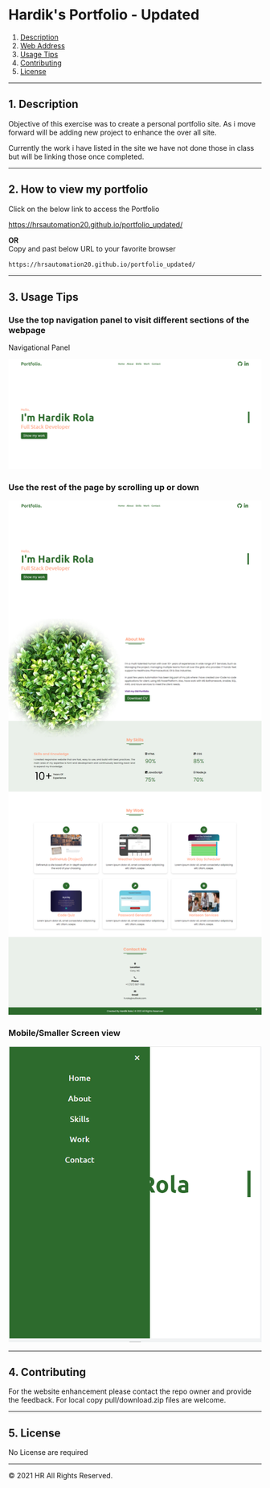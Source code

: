 # Hardik's Portfolio - Updated

1. [Description](#desc)
2. [Web Address](#web-address)
3. [Usage Tips](#usage)
4. [Contributing](#contributing)
5. [License](#license)

---

<a name="desc"></a>

## 1. Description

Objective of this exercise was to create a personal portfolio site. As i move forward will be adding new project to enhance the over all site.

Currently the work i have listed in the site we have not done those in class but will be linking those once completed.

---

<a name="web-address"></a>

## 2. How to view my portfolio

Click on the below link to access the Portfolio

https://hrsautomation20.github.io/portfolio_updated/

<b>OR</b><br> Copy and past below URL to your favorite browser

```html
https://hrsautomation20.github.io/portfolio_updated/
```

---

<a name="usage"></a>

## 3. Usage Tips

### Use the top navigation panel to visit different sections of the webpage

Navigational Panel

![nav-menu](./assets/images/newPortfolio1.PNG?raw=true "Navigational Menu")

### Use the rest of the page by scrolling up or down

![nav-menu](./assets/images/newPortfolio3.png?raw-true "Body")

### Mobile/Smaller Screen view

![nav-menu](./assets/images/newPortfolio2.PNG?raw-true "Body")

---

<a name="contributing"></a>

## 4. Contributing

For the website enhancement please contact the repo owner and provide the feedback. For local copy pull/download.zip files are welcome.

---

<a name="license"></a>

## 5. License

No License are required

---

© 2021 HR All Rights Reserved.
